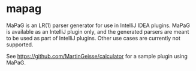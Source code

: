# mapag
MaPaG is an LR(1) parser generator for use in IntelliJ IDEA plugins. MaPaG is available as an IntelliJ plugin only,
and the generated parsers are meant to be used as part of IntelliJ plugins. Other use cases are currently not supported.

See https://github.com/MartinGeisse/calculator for a sample plugin using MaPaG.
